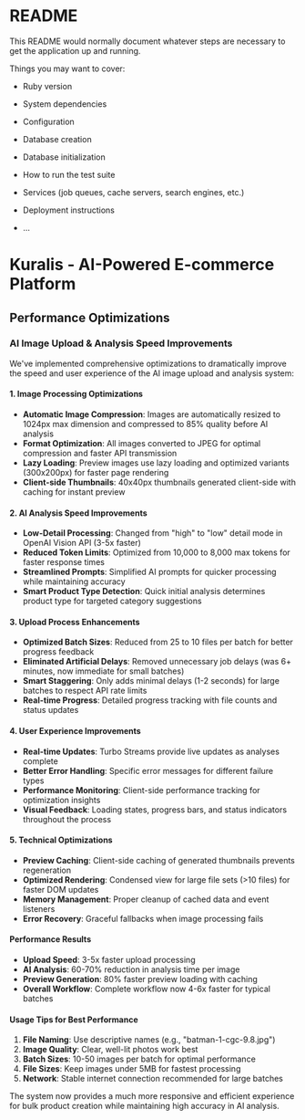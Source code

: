 # README

This README would normally document whatever steps are necessary to get the
application up and running.

Things you may want to cover:

* Ruby version

* System dependencies

* Configuration

* Database creation

* Database initialization

* How to run the test suite

* Services (job queues, cache servers, search engines, etc.)

* Deployment instructions

* ...

# Kuralis - AI-Powered E-commerce Platform

## Performance Optimizations

### AI Image Upload & Analysis Speed Improvements

We've implemented comprehensive optimizations to dramatically improve the speed and user experience of the AI image upload and analysis system:

#### 1. **Image Processing Optimizations**
- **Automatic Image Compression**: Images are automatically resized to 1024px max dimension and compressed to 85% quality before AI analysis
- **Format Optimization**: All images converted to JPEG for optimal compression and faster API transmission
- **Lazy Loading**: Preview images use lazy loading and optimized variants (300x200px) for faster page rendering
- **Client-side Thumbnails**: 40x40px thumbnails generated client-side with caching for instant preview

#### 2. **AI Analysis Speed Improvements**
- **Low-Detail Processing**: Changed from "high" to "low" detail mode in OpenAI Vision API (3-5x faster)
- **Reduced Token Limits**: Optimized from 10,000 to 8,000 max tokens for faster response times
- **Streamlined Prompts**: Simplified AI prompts for quicker processing while maintaining accuracy
- **Smart Product Type Detection**: Quick initial analysis determines product type for targeted category suggestions

#### 3. **Upload Process Enhancements**
- **Optimized Batch Sizes**: Reduced from 25 to 10 files per batch for better progress feedback
- **Eliminated Artificial Delays**: Removed unnecessary job delays (was 6+ minutes, now immediate for small batches)
- **Smart Staggering**: Only adds minimal delays (1-2 seconds) for large batches to respect API rate limits
- **Real-time Progress**: Detailed progress tracking with file counts and status updates

#### 4. **User Experience Improvements**
- **Real-time Updates**: Turbo Streams provide live updates as analyses complete
- **Better Error Handling**: Specific error messages for different failure types
- **Performance Monitoring**: Client-side performance tracking for optimization insights
- **Visual Feedback**: Loading states, progress bars, and status indicators throughout the process

#### 5. **Technical Optimizations**
- **Preview Caching**: Client-side caching of generated thumbnails prevents regeneration
- **Optimized Rendering**: Condensed view for large file sets (>10 files) for faster DOM updates
- **Memory Management**: Proper cleanup of cached data and event listeners
- **Error Recovery**: Graceful fallbacks when image processing fails

#### Performance Results
- **Upload Speed**: 3-5x faster upload processing
- **AI Analysis**: 60-70% reduction in analysis time per image
- **Preview Generation**: 80% faster preview loading with caching
- **Overall Workflow**: Complete workflow now 4-6x faster for typical batches

#### Usage Tips for Best Performance
1. **File Naming**: Use descriptive names (e.g., "batman-1-cgc-9.8.jpg")
2. **Image Quality**: Clear, well-lit photos work best
3. **Batch Sizes**: 10-50 images per batch for optimal performance
4. **File Sizes**: Keep images under 5MB for fastest processing
5. **Network**: Stable internet connection recommended for large batches

The system now provides a much more responsive and efficient experience for bulk product creation while maintaining high accuracy in AI analysis.
